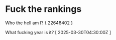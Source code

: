 # Fuck the rankings

Who the hell am I?
{ 22648402 }

What fucking year is it?
[ 2025-03-30T04:30:00Z ]
